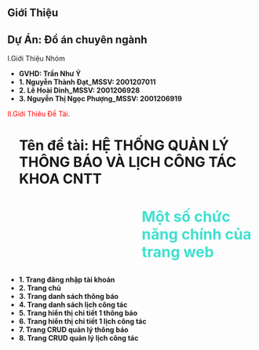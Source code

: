 <!DOCTYPE html>
<html lang="en">
<head>
    <meta charset="UTF-8">
    <meta http-equiv="X-UA-Compatible" content="IE=edge">
    <meta name="viewport" content="width=device-width, initial-scale=1.0">
    <link rel="stylesheet" href="info.css">
    <link rel="stylesheet" href="https://cdnjs.cloudflare.com/ajax/libs/font-awesome/4.7.0/css/font-awesome.min.css">
</head>
     <div class="Website">
        <h2>Giới Thiệu</h2>
        <h2>Dự Án: Đồ án chuyên ngành</h2>
        <div class="Website-One">
            <p>I.Giới Thiệu Nhóm </p>
            <ul>
                <li><b>GVHD: Trần Như Ý</b></li>
                <li><b>1. Nguyễn Thành Đạt_MSSV: 2001207011</b></li>
                <li><b>2. Lê Hoài Dinh_MSSV: 2001206928</b></li>
                <li><b>3. Nguyễn Thị Ngọc Phượng_MSSV: 2001206919</b></li>
            </ul>
        </div>
        <div class="Team">
            <p style ="color:red">II.Giới Thiêu Đề Tài.</p>
            <div class="Team-One">
                <ul>
                    <h1>Tên đề tài: HỆ THỐNG QUẢN LÝ THÔNG BÁO VÀ LỊCH CÔNG TÁC KHOA CNTT</h1>
                    <h3 style="margin-left: 250px;font-size: 30px;color:turquoise">Một số chức năng chính của trang web</h3>
                    <li><b>1. Trang đăng nhập tài khoản</b></li>
                    <li><b>2. Trang chủ</b></li>
                    <li><b>3. Trang danh sách thông báo</b></li>
                    <li><b>4. Trang danh sách lịch công tác</b></li>
                    <li><b>5. Trang hiển thị chi tiết 1 thông báo</b></li>
                    <li><b>6. Trang hiển thị chi tiết 1 lịch công tác </b></li>    
                   <li><b>7. Trang  CRUD quản lý thông báo </b></li>   
                  <li><b>8. Trang  CRUD quản lý lịch công tác </b></li>
                </ul>
            </div>
        </div>
    </div>
    
</body>
</html>

